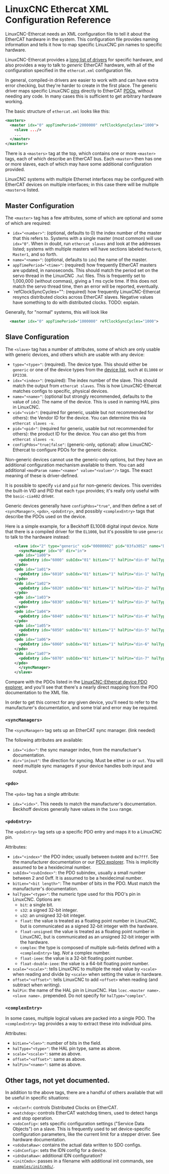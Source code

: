 # LinuxCNC Ethercat XML Configuration Reference

LinuxCNC-Ethercat needs an XML configuration file to tell it about the
EtherCAT hardware in the system.  This configuration file provides
naming information and tells it how to map specific LinuxCNC pin names
to specific hardware.

LinuxCNC-Ethercat provides a [long list of drivers](DEVICES.md) for
specific hardware, and also provides a way to talk to *generic*
EtherCAT hardware, with all of the configuration specified in the
`ethercat.xml` configuration file.

In general, compiled-in drivers are easier to work with and can have
extra error checking, but they're harder to create in the first place.
The generic driver maps specific LinuxCNC
[pins](https://linuxcnc.org/docs/html/hal/intro.html) directly to
EtherCAT
[PDOs](https://infosys.beckhoff.com/english.php?content=../content/1033/bk51x0/2519207947.html&id=),
without needing any code.  In many cases this is sufficient to get
arbitrary hardware working.

The basic structure of `ethercat.xml` looks like this:

```xml
<masters>
  <master idx="0" appTimePeriod="2000000" refClockSyncCycles="1000">
    <slave .../>
	...
  </master>
</masters>
```

There is a `<masters>` tag at the top, which contains one or more
`<master>` tags, each of which describe an EtherCAT bus.  Each
`<master>` then has one or more slaves, each of which may have some
additional configuration provided.

LinuxCNC systems with multiple Ethernet interfaces may be configured
with EtherCAT devices on multiple interfaces; in this case there will
be multiple `<master>`s listed.

## Master Configuration

The `<master>` tag has a few attributes, some of which are optional
and some of which are required:

- `idx="<number>"`: (optional, defaults to 0) the index number of the master that this refers
  to.  Systems with a single master (most common) will use `idx="0"`.
  When in doubt, run `ethercat slaves` and look at the addresses
  listed; systems with multiple masters will have sections labeled
  `Master0`, `Master1`, and so forth.
- `name="<name>"`: (optional, defaults to `idx`) the name of the master.
- `appTimePeriod="<time>"`: (required) how frequently EtherCAT masters are
  updated, in nanoseconds.  This should match the period set on the
  servo thread in the LinuxCNC `.hal` files.  This is frequently set
  to 1,000,000 (without commas), giving a 1 ms cycle time.  If this
  does not match the servo thread time, then an error will be
  reported, eventually.
- `refClockSyncCycles="<time>": (required) how frequently LinuxCNC-Ethercat
  resyncs distributed clocks across EtherCAT slaves.  Negative values
  have something to do with distributed clocks.  TODO: explain.

Generally, for "normal" systems, this will look like 

```xml
  <master idx="0" appTimePeriod="1000000" refClockSyncCycles="1000">
```

## Slave Configuration

The `<slave>` tag has a number of attributes, some of which are only
usable with generic devices, and others which are usable with any
device:

- `type="<type>"`: (required).  The device type.  This should either
  be `generic` or one of the device types from the [device
  list](DEVICES.md), such at `EL1008` or `EP2338`.
- `idx="<index>"`: (required): The index number of the slave.  This
  should match the output from `ethercat slaves`.  This is how
  LinuxCNC-Ethercat matches configs to specific, physical devices.
- `name="<name>"`: (optional but strongly recommended, defaults to the
  value of `idx`): The name of the device.  This is used in naming HAL
  pins in LinuxCNC.
-  `vid="<vid>"`: (required for generic, usable but not recommended for others): the Vendor ID for the
   device.  You can determine this via `ethercat slaves -v`.
- `pid="<pid>"`: (required for generic, usable but not recommended for others): the product ID for the
  device.  You can also get this from `ethercat slaves -v`.
- `configPdos="true|false"`: (generic-only, optional): allow
  LinuxCNC-Ethercat to configure PDOs for the generic device.
  
Non-generic devices cannot use the generic-only options, but they have
an additional configuration mechanism available to them.  You can add
additional `<modParam name="<name>" value="<value>"/>` tags.  The
exact meaning of these is driver-defined.

It is possible to specify `vid` and `pid` for non-generic devices.
This overrides the built-in VID and PID that each `type` provides;
it's really only useful with the `basic-cia402` driver.
  
Generic devices generally have `configPdos="true"`, and then define a
set of `<syncManager>`, `<pdo>`, `<pdoEntry>`, and possibly
`<complexEntry>` tags that describe the PDOs used on the device.

Here is a simple example, for a Beckhoff EL1008 digital input device.
Note that there is a compiled driver for the `EL1008`, but it's possible to use
`generic` to talk to the hardware instead:

```xml
    <slave idx="2" type="generic" vid="00000002" pid="03fa3052" name="D2" configPdos="true">
      <syncManager idx="0" dir="in">
	<pdo idx="1a00">
	  <pdoEntry idx="6000" subIdx="01" bitLen="1" halPin="din-0" halType="bit"/>
	</pdo>
	<pdo idx="1a01">
	  <pdoEntry idx="6010" subIdx="01" bitLen="1" halPin="din-1" halType="bit"/>
	</pdo>
	<pdo idx="1a02">
	  <pdoEntry idx="6020" subIdx="01" bitLen="1" halPin="din-2" halType="bit"/>
	</pdo>
	<pdo idx="1a03">
	  <pdoEntry idx="6030" subIdx="01" bitLen="1" halPin="din-3" halType="bit"/>
	</pdo>
	<pdo idx="1a04">
	  <pdoEntry idx="6040" subIdx="01" bitLen="1" halPin="din-4" halType="bit"/>
	</pdo>
	<pdo idx="1a05">
	  <pdoEntry idx="6050" subIdx="01" bitLen="1" halPin="din-5" halType="bit"/>
	</pdo>
	<pdo idx="1a06">
	  <pdoEntry idx="6060" subIdx="01" bitLen="1" halPin="din-6" halType="bit"/>
	</pdo>
	<pdo idx="1a07">
	  <pdoEntry idx="6070" subIdx="01" bitLen="1" halPin="din-7" halType="bit"/>
	</pdo>
      </syncManager>
    </slave>
```

Compare with the PDOs listed in the [LinuxCNC-Ethercat device PDO
explorer](https://linuxcnc-ethercat.github.io/esi-data/devices/EL1008),
and you'll see that there's a nearly direct mapping from the PDO
documentation to the XML file.

In order to get this correct for any given device, you'll need to
refer to the manufacturer's documentation, and some trial and error
may be required.

### `<syncManagers>`

The `<syncManager>` tag sets up an EtherCAT sync manager.  (link
needed)

The following attributes are available:

- `idx="<idx>"`: the sync manager index, from the manufactuer's
  documentation.
- `dir="in|out"`: the direction for syncing.  Must be either `in` or
  `out`.  You will need multiple sync managers if your device handles
  both input and output.

### `<pdo>`

The `<pdo>` tag has a single attribute:

- `idx="<idx>"`.  This needs to match the manufacturer's
  documentation.  Beckhoff devices generally have values in the `1xxx`
  range.

### `<pdoEntry>`

The `<pdoEntry>` tag sets up a specific PDO entry and maps it to a
LinuxCNC pin.

Attributes:

- `idx="<index>"` the PDO index; usually between `0x6000` and `0x7fff`.
  See the manufacturer documentation or our [PDO
  explorer](http://linuxcnc-ethercat.github.io/esi-data/devices).
  This is implicitly assumed to be a hexidecimal number.
- `subIdx="<subIndex>"`: the PDO subindex, usually a small number
  between 2 and 0xff.  It is assumed to be a hexidecimal number.
- `bitLen="<bit length>"`: The number of bits in the PDO.  Must match
  the manufacturer's documentation.
- `halType="<type>"`: the numeric type used for this PDO's pin in
  LinuxCNC.  Options are:
  - `bit`: a single bit.
  - `s32`: a signed 32-bit integer.
  - `u32`: an unsigned 32-bit integer.
  - `float`: the value is treated as a floating point number in
    LinuxCNC, but is communicated as a signed 32-bit integer with the
    hardware.
  - `float-unsigned`: the value is treated as a floating point number
    in LinuxCNC, but is communicated as an unsigned 32-bit integer
    with the hardware.
  - `complex`: the type is composed of multiple sub-fields defined
    with a `<complexEntry>` tag.  *Not* a complex number.
  - `float-ieee`: the value is a 32-bit floating point number.
  - `float-double-ieee`: the value is a 64-bit floating point number.
- `scale="<scale>"`: tells LinuxCNC to multiple the read value by
  `<scale>` when reading and divide by `<scale>` when setting the
  value in hardware.
- `offset="<offset>"`: tells LinuxCNC to add `<offset>` when reading
  (and subtract when writing).
- `halPin`: the name of the HAL pin in LinuxCNC.  Has `lcec.<master
  name>.<slave name>.` prepended.  Do not specify for
  `halType="complex"`.

### `<complexEntry>`

In some cases, multiple logical values are packed into a single PDO.
The `<complexEntry>` tag provides a way to extract these into
individual pins.

Attributes:

- `bitLen="<len>"`: number of bits in the field.
- `halType="<type>"`: the HAL pin type, same as above.
- `scale="<scale>"`: same as above.
- `offset="<offset>"`: same as above.
- `halPin="<name>"`: same as above.

## Other tags, not yet documented. 

In addition to the above tags, there are a handful of others available
that will be useful in specific situations:

- `<dcConf>`: controls Distributed Clocks on EtherCAT.
- `<watchdog>`: controls EtherCAT watchdog timers, used to detect
  hangs and stop operation.
- `<sdoConfig>`: sets specific configuration settings ("Service Data
  Objects") on a slave.  This is frequently used to set
  device-specific configuration parameters, like the current limit for
  a stepper driver.  See hardware documentation.
- `<sdoDataRaw>`: contains the actual data written to SDO configs.
- `<idnConfig>`: sets the IDN config for a device.
- `<idnDataRaw>`: additional IDN configuration?
- `<initCmds>`: passes in a filename with additional init commands,
  see [`examples/initcmds/`](../examples/initcmds/).

